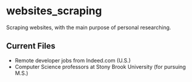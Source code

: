 # websites_scraping
Scraping websites, with the main purpose of personal researching.

## Current Files

- Remote developer jobs from Indeed.com (U.S.)
- Computer Science professors at Stony Brook University (for pursuing M.S.)